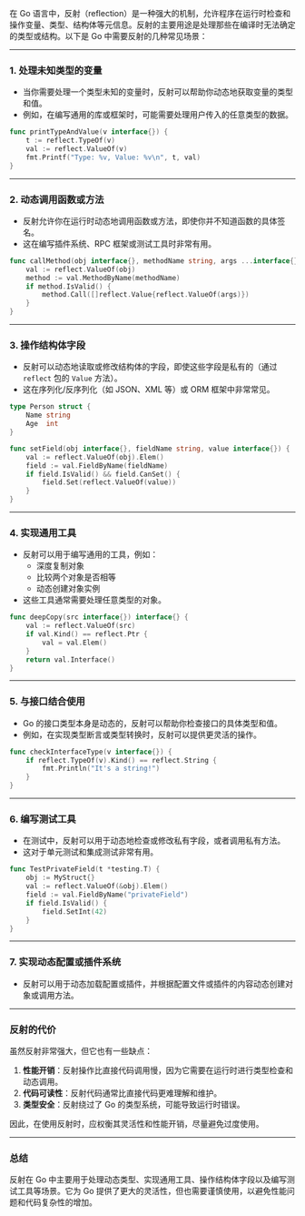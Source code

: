 在 Go 语言中，反射（reflection）是一种强大的机制，允许程序在运行时检查和操作变量、类型、结构体等元信息。反射的主要用途是处理那些在编译时无法确定的类型或结构。以下是 Go 中需要反射的几种常见场景：

---

### 1. **处理未知类型的变量**
   - 当你需要处理一个类型未知的变量时，反射可以帮助你动态地获取变量的类型和值。
   - 例如，在编写通用的库或框架时，可能需要处理用户传入的任意类型的数据。

   ```go
   func printTypeAndValue(v interface{}) {
       t := reflect.TypeOf(v)
       val := reflect.ValueOf(v)
       fmt.Printf("Type: %v, Value: %v\n", t, val)
   }
   ```

---

### 2. **动态调用函数或方法**
   - 反射允许你在运行时动态地调用函数或方法，即使你并不知道函数的具体签名。
   - 这在编写插件系统、RPC 框架或测试工具时非常有用。

   ```go
   func callMethod(obj interface{}, methodName string, args ...interface{}) {
       val := reflect.ValueOf(obj)
       method := val.MethodByName(methodName)
       if method.IsValid() {
           method.Call([]reflect.Value{reflect.ValueOf(args)})
       }
   }
   ```

---

### 3. **操作结构体字段**
   - 反射可以动态地读取或修改结构体的字段，即使这些字段是私有的（通过 `reflect` 包的 `Value` 方法）。
   - 这在序列化/反序列化（如 JSON、XML 等）或 ORM 框架中非常常见。

   ```go
   type Person struct {
       Name string
       Age  int
   }

   func setField(obj interface{}, fieldName string, value interface{}) {
       val := reflect.ValueOf(obj).Elem()
       field := val.FieldByName(fieldName)
       if field.IsValid() && field.CanSet() {
           field.Set(reflect.ValueOf(value))
       }
   }
   ```

---

### 4. **实现通用工具**
   - 反射可以用于编写通用的工具，例如：
     - 深度复制对象
     - 比较两个对象是否相等
     - 动态创建对象实例
   - 这些工具通常需要处理任意类型的对象。

   ```go
   func deepCopy(src interface{}) interface{} {
       val := reflect.ValueOf(src)
       if val.Kind() == reflect.Ptr {
           val = val.Elem()
       }
       return val.Interface()
   }
   ```

---

### 5. **与接口结合使用**
   - Go 的接口类型本身是动态的，反射可以帮助你检查接口的具体类型和值。
   - 例如，在实现类型断言或类型转换时，反射可以提供更灵活的操作。

   ```go
   func checkInterfaceType(v interface{}) {
       if reflect.TypeOf(v).Kind() == reflect.String {
           fmt.Println("It's a string!")
       }
   }
   ```

---

### 6. **编写测试工具**
   - 在测试中，反射可以用于动态地检查或修改私有字段，或者调用私有方法。
   - 这对于单元测试和集成测试非常有用。

   ```go
   func TestPrivateField(t *testing.T) {
       obj := MyStruct{}
       val := reflect.ValueOf(&obj).Elem()
       field := val.FieldByName("privateField")
       if field.IsValid() {
           field.SetInt(42)
       }
   }
   ```

---

### 7. **实现动态配置或插件系统**
   - 反射可以用于动态加载配置或插件，并根据配置文件或插件的内容动态创建对象或调用方法。

---

### 反射的代价
虽然反射非常强大，但它也有一些缺点：
1. **性能开销**：反射操作比直接代码调用慢，因为它需要在运行时进行类型检查和动态调用。
2. **代码可读性**：反射代码通常比直接代码更难理解和维护。
3. **类型安全**：反射绕过了 Go 的类型系统，可能导致运行时错误。

因此，在使用反射时，应权衡其灵活性和性能开销，尽量避免过度使用。

---

### 总结
反射在 Go 中主要用于处理动态类型、实现通用工具、操作结构体字段以及编写测试工具等场景。它为 Go 提供了更大的灵活性，但也需要谨慎使用，以避免性能问题和代码复杂性的增加。